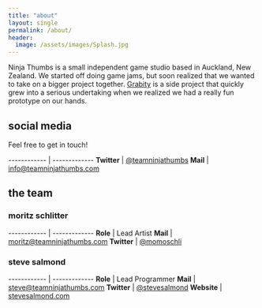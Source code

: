 ```yaml
---
title: "about"
layout: single
permalink: /about/
header:
  image: /assets/images/Splash.jpg
---
```


Ninja Thumbs is a small independent game studio based in Auckland, New Zealand.   We started off doing game jams, but soon realized that we wanted to take on a bigger project together.  [Grabity](/grabity/) is a side project that quickly grew into a serious undertaking when we realized we had a really fun prototype on our hands.


## social media
Feel free to get in touch!

------------ | -------------
**Twitter**  | [@teamninjathumbs](http://twitter.com/teamninjathumbs)
**Mail**     | [info@teamninjathumbs.com](mailto:info@teamninjathumbs.com)

## the team

### moritz schlitter

------------ | -------------
**Role**     | Lead Artist
**Mail**     | [moritz@teamninjathumbs.com](mailto:moritz@teamninjathumbs.com)
**Twitter**  | [@momoschli](http://twitter.com/momoschli)

### steve salmond

------------ | -------------
**Role**     | Lead Programmer
**Mail**     | [steve@teamninjathumbs.com](mailto:steve@teamninjathumbs.com)
**Twitter**  | [@stevesalmond](http://twitter.com/stevesalmond)
**Website**  | [stevesalmond.com](http://stevesalmond.com)